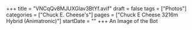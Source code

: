 +++
title = "VNCqQv8MJUXGlav3BtYf.avif"
draft = false
tags = ["Photos"]
categories = ["Chuck E. Cheese's"]
pages = ["Chuck E Cheese 3216m Hybrid (Animatronic)"]
startDate = ""
+++
An Image of the Bot
